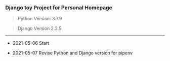 ### Django toy Project for Personal Homepage

> Python Version: 3.7.9  

> Django Version 2.2.5

------

- 2021-05-06 Start  

- 2021-05-07 Revise Python and Django version for pipenv  

